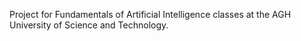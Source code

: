 Project for Fundamentals of Artificial Intelligence classes at the AGH University of Science and Technology.
